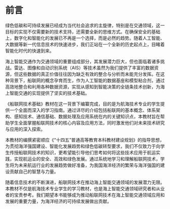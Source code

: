 # 前言

绿色低碳和可持续发展已经成为当代社会追求的主旋律，特别是在交通领域，这一目标的实现不仅需要新的技术支持，还需要全新的思维方式。在确保安全的基础上，数字化和智能化的发展已不再是一个选择，而是必然的趋势。随着人工智能、大数据等新一代信息技术的快速进步，我们正站在一个全新的历史起点上，目睹着智能化时代的快速到来。

海上智能交通作为交通领域的重要组成部分，其发展潜力巨大，但也面临着诸多挑战。雷达、图像和自动识别系统（AIS）等技术虽然为我们提供了丰富的数据资源，但这些数据的真正价值往往因为缺乏有效的整合与分析而未能充分发挥。在这种背景下，船联网的概念孕育而生，作为人工智能的数据基座和模型粘合剂，通过高效地整合和利用各种数据资源，实现从感知到智能决策的全链条技术创新，为海上智能交通的实现提供了坚实的技术基础。

《船联网技术基础》教材在这一背景下编纂完成，目的是为航海技术专业的学生提供一个全面而深入的学习指南。通过详尽的介绍包括船联网的基本概念、体系架构、感知技术、通信基础、数据处理及应用系统在内的关键知识点，本教材旨在帮助学生全面掌握船联网技术的核心内容及应用方法，同时激发他们对未来技术研究与应用的深入探索。

本教材的编撰紧密顺应《“十四五”普通高等教育本科教材建设规划》的指导思想，为贯彻海洋强国建设、智能化发展趋势和绿色低碳转型要求，我们不仅致力于向学生传授船联网技术的知识，更希望能引导他们思考如何将这些技术应用于航运实践，实现航运业的安全、高效和绿色发展。通过系统地学习和理解船联网技术，学生将为未来航运行业的发展趋势做好准备，为我国海洋经济的繁荣与海洋强国的建设贡献自己的智慧与力量。

随着信息技术的不断演进，船联网技术在推动海上智能交通领域的发展潜力无限。本教材不仅是航海技术专业学生的学习教材，也是海上智能交通领域研究者和从业者的宝贵参考。我们期望本书能够成为推动船联网技术在海上智能交通领域应用和发展的重要力量，为海洋经济的可持续发展做出贡献。